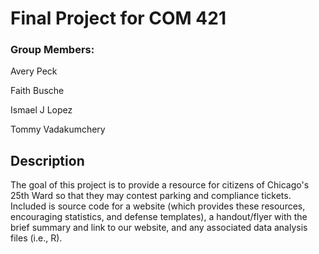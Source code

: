 # Final Project for COM 421

### Group Members:
Avery Peck

Faith Busche

Ismael J Lopez

Tommy Vadakumchery

## Description
The goal of this project is to provide a resource for citizens of Chicago's 25th
Ward so that they may contest parking and compliance tickets. Included is source
code for a website (which provides these resources, encouraging statistics, and
defense templates), a handout/flyer with the brief summary and link to our
website, and any associated data analysis files (i.e., R).